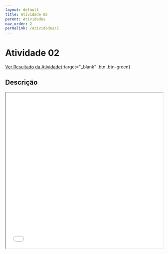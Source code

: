 ```yaml
---
layout: default
title: Atividade 02
parent: Atividades
nav_order: 2
permalink: /atividades/2
---
```


# Atividade 02

[Ver Resultado da Atividade](https://ronierlima.github.io/LMS-2020.1/Atividade-02/){:target="_blank" .btn .btn-green}

## Descrição
<iframe src="{{ '/assets/pdf/lms-atv_02.pdf' | absolute_url }}" width="100%" height="500px">


